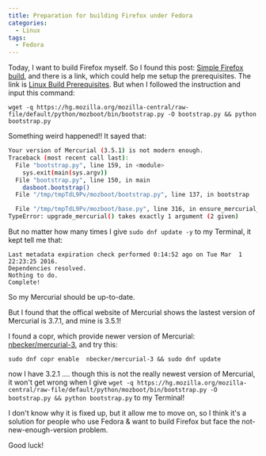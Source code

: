 ```yaml
---
title: Preparation for building Firefox under Fedora
categories:
  - Linux
tags:
  - Fedora
---
```


Today, I want to build Firefox myself. So I found this post: [Simple Firefox build](https://developer.mozilla.org/en-US/docs/Mozilla/Developer_guide/Build_Instructions/Simple_Firefox_build), and there is a link, which could help me setup the prerequisites. The link is [Linux Build Prerequisites](https://developer.mozilla.org/en-US/docs/Mozilla/Developer_guide/Build_Instructions/Simple_Firefox_build/Linux_and_MacOS_build_preparation). But when I followed the instruction and input this command:

`wget -q https://hg.mozilla.org/mozilla-central/raw-file/default/python/mozboot/bin/bootstrap.py -O bootstrap.py && python bootstrap.py`

Something weird happened!! It sayed that:

```bash
Your version of Mercurial (3.5.1) is not modern enough.
Traceback (most recent call last):
  File "bootstrap.py", line 159, in <module>
    sys.exit(main(sys.argv))
  File "bootstrap.py", line 150, in main
    dasboot.bootstrap()
  File "/tmp/tmpTdL9Pv/mozboot/bootstrap.py", line 137, in bootstrap

  File "/tmp/tmpTdL9Pv/mozboot/base.py", line 316, in ensure_mercurial_modern
TypeError: upgrade_mercurial() takes exactly 1 argument (2 given)

```

But no matter how many times I give `sudo dnf update -y` to my Terminal, it kept tell me that:

```
Last metadata expiration check performed 0:14:52 ago on Tue Mar  1 22:23:25 2016.
Dependencies resolved.
Nothing to do.
Complete!
```

So my Mercurial should be up-to-date.

But I found that the offical website of Mercurial shows the lastest version of Mercurial is 3.7.1, and mine is 3.5.1!

I found a copr, which provide newer version of Mercurial: [nbecker/mercurial-3](http://copr-fe.cloud.fedoraproject.org/coprs/nbecker/mercurial-3/packages/), and try this:

`sudo dnf copr enable  nbecker/mercurial-3 && sudo dnf update`

now I have 3.2.1 .... though this is not the really newest version of Mercurial, it won't get wrong when I give `wget -q https://hg.mozilla.org/mozilla-central/raw-file/default/python/mozboot/bin/bootstrap.py -O bootstrap.py && python bootstrap.py` to my Terminal!

I don't know why it is fixed up, but it allow me to move on, so I think it's a solution for people who use Fedora & want to build Firefox but face the not-new-enough-version problem.

Good luck!
